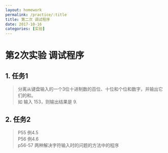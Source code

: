 ```yaml
---
layout: homework
permalink: /practice/:title
title: 第二次 调试程序
date: 2017-10-16
categories: [实验]
---
```


# 第2次实验  调试程序

## 1. 任务1
> 分离从键盘输入的一个3位十进制数的百位、十位和个位和数字，并输出它们的和。    
> 如 输入 153，则输出结果是 9.     


## 2. 任务2
> P55 例4.5    
> P56 例4.6     
> p56-57 两种解决字符输入时的问题的方法中的程序    
